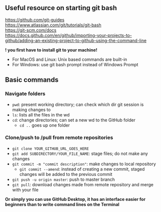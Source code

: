 ## Useful resource on starting git bash
  https://github.com/git-guides \
  https://www.atlassian.com/git/tutorials/git-bash \
  https://git-scm.com/docs \
  https://docs.github.com/en/github/importing-your-projects-to-github/adding-an-existing-project-to-github-using-the-command-line 
  
  **! you first have to install git to your machine!**
  * For MacOS and Linux: Unix based commands are built-in
  * For Windows: use git bash prompt instead of Windows Prompt

## Basic commands
### Navigate folders
* `pwd`: present working directory; can check which dir git session is making changes to
* `ls`: lists all the files in the wd
* `cd`: change directories; can set a new wd to the GitHub folder
  + `cd ..` goes up one folder

### Clone/push to /pull from remote repositories
* `git clone YOUR_GITHUB_URL_GOES_HERE`
* `git add SUBDIRECTORY/YOUR_FILE_NAME`: stage files; do not make any changes
* `git commit -m "commit description"`: make changes to local repository
  + `git commit --amend`: instead of creating a new commit, staged changes will be added to the previous commit
* `git push -u origin master`: push to master branch
* `git pull`: download changes made from remote repository and merge with your file


**Or simply you can use GitHub Desktop, it has an interface easier for beginners than to write command lines on the Terminal**

